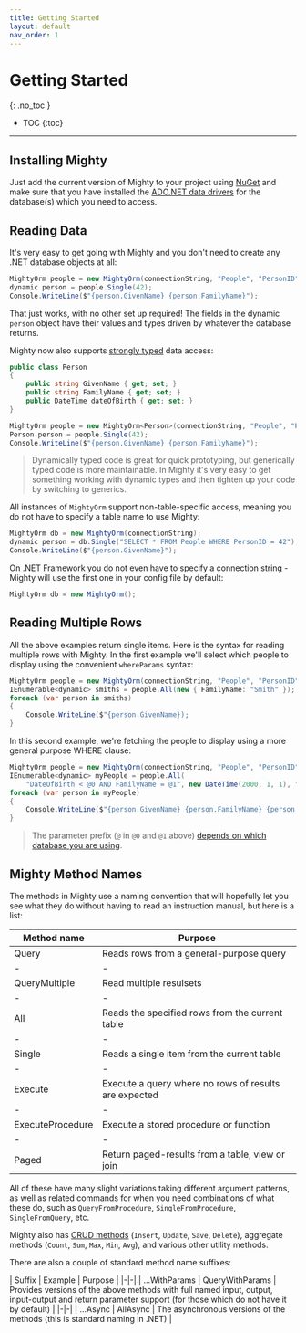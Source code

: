 ```yaml
---
title: Getting Started
layout: default
nav_order: 1
---
```


# Getting Started
{: .no_toc }

- TOC
{:toc}

---

## Installing Mighty

Just add the current version of Mighty to your project using [NuGet](https://www.nuget.org/packages/Mighty) and make sure that you have installed the [ADO.NET data drivers]() for the database(s) which you need to access.

## Reading Data

It's very easy to get going with Mighty and you don't need to create any .NET database objects at all:

```c#
MightyOrm people = new MightyOrm(connectionString, "People", "PersonID");
dynamic person = people.Single(42);
Console.WriteLine($"{person.GivenName} {person.FamilyName}");
```

That just works, with no other set up required! The fields in the dynamic `person` object have their values and types driven by whatever the database returns.

Mighty now also supports [strongly typed](strongly-typed-mighty) data access:

```c#
public class Person
{
    public string GivenName { get; set; }
    public string FamilyName { get; set; }
    public DateTime dateOfBirth { get; set; }
}

MightyOrm people = new MightyOrm<Person>(connectionString, "People", "PersonID");
Person person = people.Single(42);
Console.WriteLine($"{person.GivenName} {person.FamilyName}");
```

> Dynamically typed code is great for quick prototyping, but generically typed code is more maintainable. In Mighty it's very easy to get something working with dynamic types and then tighten up your code by switching to generics.

All instances of `MightyOrm` support non-table-specific access, meaning you do not have to specify a table name to use Mighty:

```c#
MightyOrm db = new MightyOrm(connectionString);
dynamic person = db.Single("SELECT * FROM People WHERE PersonID = 42");
Console.WriteLine($"{person.GivenName}");
```

On .NET Framework you do not even have to specify a connection string - Mighty will use the first one in your config file by default:

```c#
MightyOrm db = new MightyOrm();
```

## Reading Multiple Rows

All the above examples return single items. Here is the syntax for reading multiple rows with Mighty. In the first example we'll select which people to display using the convenient `whereParams` syntax:

```c#
MightyOrm people = new MightyOrm(connectionString, "People", "PersonID");
IEnumerable<dynamic> smiths = people.All(new { FamilyName: "Smith" });
foreach (var person in smiths)
{
    Console.WriteLine($"{person.GivenName});
}
```

In this second example, we're fetching the people to display using a more general purpose WHERE clause:


```c#
MightyOrm people = new MightyOrm(connectionString, "People", "PersonID");
IEnumerable<dynamic> myPeople = people.All(
    "DateOfBirth < @0 AND FamilyName = @1", new DateTime(2000, 1, 1), "Smith");
foreach (var person in myPeople)
{
    Console.WriteLine($"{person.GivenName} {person.FamilyName} {person.DateOfBirth}");
}
```

> The parameter prefix (`@` in `@0` and `@1` above) [depends on which database you are using](supported-databases).

## Mighty Method Names

The methods in Mighty use a naming convention that will hopefully let you see what they do without having to read an instruction manual, but here is a list:

 | Method name | Purpose |
 |-|-|
 | Query | Reads rows from a general-purpose query |
 |-|-|
 | QueryMultiple | Read multiple resulsets |
 |-|-|
 | All | Reads the specified rows from the current table |
 |-|-|
 | Single | Reads a single item from the current table |
 |-|-|
 | Execute | Execute a query where no rows of results are expected |
 |-|-|
 | ExecuteProcedure | Execute a stored procedure or function |
 |-|-|
 | Paged | Return paged-results from a table, view or join |

All of these have many slight variations taking different argument patterns, as well as related commands for when you need combinations of what these do, such as `QueryFromProcedure`, `SingleFromProcedure`, `SingleFromQuery`, etc.

Mighty also has [CRUD methods](crud-actions) (`Insert`, `Update`, `Save`, `Delete`), aggregate methods (`Count`, `Sum`, `Max`, `Min`, `Avg`), and various other utility methods.

There are also a couple of standard method name suffixes:

 | Suffix | Example | Purpose |
 |-|-|
 | ...WithParams | QueryWithParams | Provides versions of the above methods with full named input, output, input-output and return parameter support (for those which do not have it by default) |
 |-|-|
 | ...Async | AllAsync | The asynchronous versions of the methods (this is standard naming in .NET) |
  